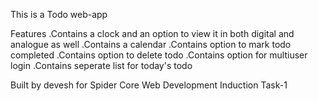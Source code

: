 This is a Todo web-app

Features
.Contains a clock and an option to view it in both digital and analogue as well
.Contains a calendar
.Contains option to mark todo completed
.Contains option to delete todo
.Contains option for multiuser login 
.Contains seperate list for today's todo



Built by devesh for Spider Core Web Development Induction Task-1
